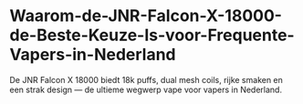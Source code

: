 # Waarom-de-JNR-Falcon-X-18000-de-Beste-Keuze-Is-voor-Frequente-Vapers-in-Nederland
 De JNR Falcon X 18000 biedt 18k puffs, dual mesh coils, rijke smaken en een strak design — de ultieme wegwerp vape voor vapers in Nederland.
